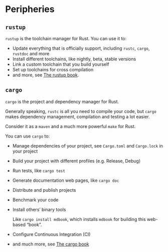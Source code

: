 # Peripheries

## `rustup`

`rustup` is the toolchain manager for Rust. You can use it to:

* Update everything that is officially support, including `rustc`, `cargo`, `rustdoc` and more
* Install different toolchains, like nightly, beta, stable versions
* Link a custom toolchain that you build yourself
* Set up toolchains for cross compilation
* and more, see [The rustup book](https://rust-lang.github.io/rustup/index.html).

## `cargo`

`cargo` is the project and dependency manager for Rust. 

Generally speaking, `rustc` is all you need to compile your code, but `cargo` makes dependency management, compilation and testing a lot easier. 

Consider it as a `maven` and a much more powerful `make` for Rust.

You can use `cargo` to:

* Manage dependencies of your project, see `Cargo.toml` and `Cargo.lock` in your project

* Build your project with different profiles (e.g. Release, Debug)

* Run tests, like `cargo test`

* Generate documentation web pages, like `cargo doc`

* Distribute and publish projects

* Benchmark your code

* Install others’ binary tools

    Like `cargo install mdbook`, which installs `mdbook` for building this web-based “book”.

* Configure Continuous Integration (CI)

* and much more, see [The cargo book](https://doc.rust-lang.org/cargo/index.html)

